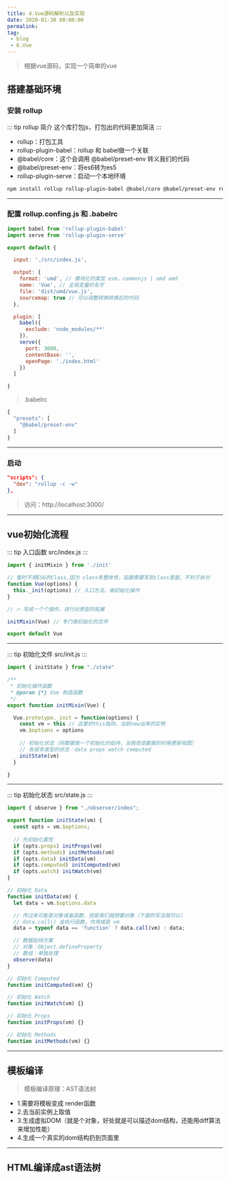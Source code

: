 ```yaml
---
title: 4.Vue源码解析以及实现
date: 2020-01-30 00:00:00
permalink: 
tag: 
 - blog
 - 6.Vue
---
```


> 根据vue源码，实现一个简单的vue

## 搭建基础环境

### 安装 rollup

::: tip rollup 简介
这个库打包js，打包出的代码更加简洁
:::

- rollup：打包工具
- rollup-plugin-babel：rollup 和 babel做一个关联
- @babel/core：这个会调用 @babel/preset-env 转义我们的代码
- @babel/preset-env：将es6转为es5
- rollup-plugin-serve：启动一个本地环境

```sh
npm install rollup rollup-plugin-babel @babel/core @babel/preset-env rollup-plugin-serve -D
```

---

### 配置 rollup.confing.js 和 .babelrc

```js
import babel from 'rollup-plugin-babel'
import serve from 'rollup-plugin-serve'

export default {

  input: './src/index.js',

  output: {
    format: 'umd', // 模块化的类型 esm，commonjs | umd amd
    name: 'Vue', // 全局变量的名字
    file: 'dist/umd/vue.js',
    sourcemap: true // 可以调整转换转换后的代码
  },

  plugin: [
    babel({
      exclude: 'node_modules/**'
    }),
    serve({
      port: 3000,
      contentBase: '',
      openPage: './index.html'
    })
  ]

}
```

> .babelrc

```js
{
  "presets": [
    "@babel/preset-env"
  ]
}
```

---

### 启动

```json
"scripts": {
  "dev": "rollup -c -w"
},
```

> 访问：http://localhost:3000/


---


## vue初始化流程

::: tip 入口函数
src/index.js
:::

```js
import { initMixin } from './init'

// 暂时不用ES6的Class,因为 class有整体性，函数需要写到class里面，不利于拆分
function Vue(options) {
  this._init(options) // 入口方法，做初始化操作
}

// 🔥 写成一个个插件，进行对原型的拓展

initMixin(Vue) // 专门做初始化的文件

export default Vue
```

---

::: tip 初始化文件
src/init.js
:::

```js
import { initState } from "./state"

/**
 * 初始化操作函数
 * @param {*} Vue 构造函数
 */
export function initMixin(Vue) {

  Vue.prototype._init = function(options) {
    const vm = this // 这里的this指向，当前new出来的实例
    vm.$options = options
    
    // 初始化状态（将数据做一个初始化的劫持，当我改变数据的时候更新视图）
    // 有很多类型的状态：data props watch computed
    initState(vm) 
  }

}
```

---

::: tip 初始化状态
src/state.js
:::

```js
import { observe } from "./observer/index";

export function initState(vm) {
  const opts = vm.$options;
  
  // 先初始化属性
  if (opts.props) initProps(vm)
  if (opts.methods) initMethods(vm)
  if (opts.data) initData(vm)
  if (opts.computed) initComputed(vm)
  if (opts.watch) initWatch(vm)
}

// 初始化 Data
function initData(vm) {
  let data = vm.$options.data

  // 传过来可能是对象或者函数，但是我们就想要对象（下面的写法就可以）
  // data.call() 会执行函数，作用域是 vm
  data = typeof data == 'function' ? data.call(vm) : data; 

  // 数据劫持方案
  // 对象：Object.defineProperty
  // 数组：单独处理
  observe(data)
}

// 初始化 Computed
function initComputed(vm) {}

// 初始化 Watch
function initWatch(vm) {}

// 初始化 Props
function initProps(vm) {}

// 初始化 Methods
function initMethods(vm) {}
```

---

## 模板编译

> 模板编译原理：AST语法树

- 1.需要将模板变成 render函数
- 2.去当前实例上取值
- 3.生成虚拟DOM（就是个对象，好处就是可以描述dom结构，还能用diff算法来增加性能）
- 4.生成一个真实的dom结构扔到页面里

---

## HTML编译成ast语法树


